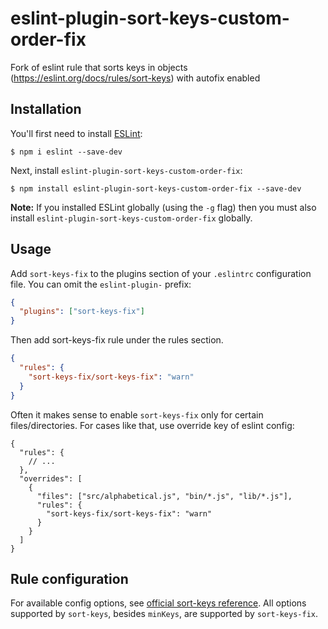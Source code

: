 # eslint-plugin-sort-keys-custom-order-fix

Fork of eslint rule that sorts keys in objects (https://eslint.org/docs/rules/sort-keys) with autofix enabled

## Installation

You'll first need to install [ESLint](http://eslint.org):

```
$ npm i eslint --save-dev
```

Next, install `eslint-plugin-sort-keys-custom-order-fix`:

```
$ npm install eslint-plugin-sort-keys-custom-order-fix --save-dev
```

**Note:** If you installed ESLint globally (using the `-g` flag) then you must also install `eslint-plugin-sort-keys-custom-order-fix` globally.

## Usage

Add `sort-keys-fix` to the plugins section of your `.eslintrc` configuration file. You can omit the `eslint-plugin-` prefix:

```json
{
  "plugins": ["sort-keys-fix"]
}
```

Then add sort-keys-fix rule under the rules section.

```json
{
  "rules": {
    "sort-keys-fix/sort-keys-fix": "warn"
  }
}
```

Often it makes sense to enable `sort-keys-fix` only for certain files/directories. For cases like that, use override key of eslint config:

```jsonc
{
  "rules": {
    // ...
  },
  "overrides": [
    {
      "files": ["src/alphabetical.js", "bin/*.js", "lib/*.js"],
      "rules": {
        "sort-keys-fix/sort-keys-fix": "warn"
      }
    }
  ]
}
```

## Rule configuration

For available config options, see [official sort-keys reference](https://eslint.org/docs/rules/sort-keys#require-object-keys-to-be-sorted-sort-keys). All options supported by `sort-keys`, besides `minKeys`, are supported by `sort-keys-fix`.
